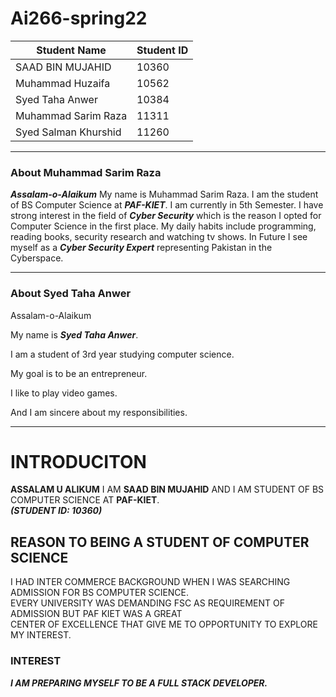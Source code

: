 # Ai266-spring22


|      Student Name     | Student ID |
| --------------------- | ---------- |
|   SAAD BIN MUJAHID    |    10360   |
|   Muhammad Huzaifa    |    10562   |
|    Syed Taha Anwer    |    10384   |
|  Muhammad Sarim Raza  |    11311   |
| Syed Salman Khurshid  |    11260   |


---------------------------------------------

### About Muhammad Sarim Raza

***Assalam-o-Alaikum*** My name is Muhammad Sarim Raza. I am the student of BS Computer Science at ***PAF-KIET***. I am currently in 5th Semester. I have strong interest in the 
field of ***Cyber Security*** which is the reason I opted for Computer Science in the first place. My daily habits include programming, reading books, security research and 
watching tv shows. In Future I see myself as a ***Cyber Security Expert*** representing Pakistan in the Cyberspace.

---------------------------------------------

### About Syed Taha Anwer

Assalam-o-Alaikum 

My name is ***Syed Taha Anwer***.

I am a student of 3rd year studying computer science.

My goal is to be an entrepreneur.

I like to play video games.

And I am sincere about my responsibilities.

---------------------------------------------

# INTRODUCITON  
**ASSALAM U ALIKUM**
I AM **SAAD BIN MUJAHID** AND I AM STUDENT OF BS COMPUTER SCIENCE AT **PAF-KIET**.  
***(STUDENT ID: 10360)***

## REASON TO BEING A STUDENT OF COMPUTER SCIENCE  
I HAD INTER COMMERCE BACKGROUND WHEN I WAS SEARCHING ADMISSION FOR BS COMPUTER SCIENCE.  
EVERY UNIVERSITY WAS DEMANDING FSC AS REQUIREMENT OF ADMISSION BUT PAF KIET WAS A GREAT  
CENTER OF EXCELLENCE THAT GIVE ME TO OPPORTUNITY TO EXPLORE MY INTEREST.

### INTEREST  
___I AM PREPARING MYSELF TO BE A FULL STACK DEVELOPER.___
